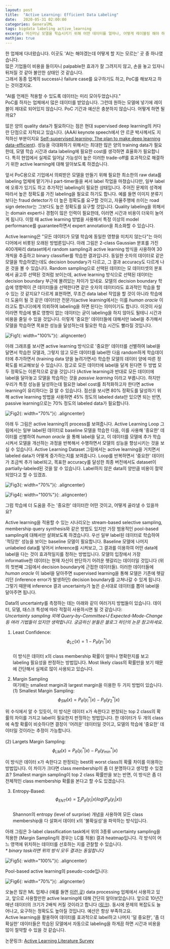 ```yaml
---
layout: post
title:  "Active Learning: Efficient Data Labeling"
date:   2020-05-31 02:00:00
categories: GeneralML
tags: bigdata labeling active_learning
excerpt: 머신러닝 모델을 학습시키기 위해 어떤 데이터를 얼마나, 어떻게 레이블링 해야 하는가
mathjax: true
---
```


한 업체에 다녀왔습니다. 이곳도 'AI는 해야겠는데 어떻게 할 지는 모르는' 곳 중 하나였습니다.\
많은 기업들이 비용을 들이자니 palpable한 효과가 잘 그려지지 않고, 손을 놓고 있자니 뒤처질 것 같아 불안한 상태인 것 같습니다.\
그래서 동종 업계의 success나 failure case를 요구하기도 하고, PoC를 해보자고 하는 것이겠지요.


"AI를 언제든 적용할 수 있도록 데이터는 미리 모아두었습니다."\
PoC를 하자는 업체에서 많은 데이터를 받았습니다. 그런데 원하는 모델에 넣기에 레이블이 제대로 되어있지 않습니다. PoC 기간과 예산은 충분하지 않습니다. 어떻게 하면 될까요?


많은 양의 quality data가 필요하다는 점은 현대 supervised deep learning의 커다란 단점으로 지적되고 있습니다.
(AAAI keynote speech에서 얀 르쿤 박사께서도 지적하신 부분이지요 [Self-supervised learning: The plan to make deep learning data-efficient](https://bdtechtalks.com/2020/03/23/yann-lecun-self-supervised-learning/amp/)). 성능을 극대화하기 위해서는 최대한 많은 양의 training data가 필요한데, 모델 학습 시간과 data labeling에 필요한 cost를 생각하면 효율화가 필요합니다. 특히 현업에서 실제로 일어날 가능성이 높은 이러한 trade-off를 효과적으로 해결하기 위한 active learning에 대해 알아보도록 하겠습니다.


앞서 PoC용으로 기업에서 의뢰받은 모델을 만들기 위해 필요한 최소한의 raw data를 labeling 업체에 맡기거나 part-timer들을 써서 label 작업을 마쳤습니다만, 일부 label에 오류가 있기도 하고 추가적인 labeling이 필요한 상태입니다. 주어진 문제의 성격에 따라서 높은 정확도를 가진 labeling을 필요로 하기도 합니다. 예를 들면 이미지 분류기보다는 fraud detector가 더 높은 정확도를 요구할 것이고, 자율주행에 쓰이는 road sign detector는 그보다도 높은 정확도를 요구할 것입니다. Quality labeling을 위해서는 domain expert나 경험이 많은 인력이 필요한데, 이러면 시간과 비용이 더욱이 늘어게 됩니다. 이럴 때 active learning 방법을 사용해서 특정 이상의 model performance를 guarantee하면서 expert annotation을 최소화할 수 있습니다.


Active learning은 "모든 데이터가 모델 학습에 동일한 영향을 미치지 않는다"는 아이디어에서 비롯된 오래된 방법론입니다. 아래 그림은 2-class Gaussian 분포를 가진 400개짜리 dataset에서 random sampling과 active learning 방식을 사용하여 30개씩을 추출하고 binary classifier를 학습한 결과입니다. 동일한 숫자의 데이터로 같은 모델을 학습하였는데도 decision boundary가 다르고, 그 결과 accuracy도 다르게 나온 것을 볼 수 있습니다. Random sampling으로 선택된 데이터는 모 데이터셋의 분포에서 골고루 선택된 것처럼 보이는데, active learning 방식으로 선택된 데이터는 decision boundary 부근에 몰려있는 차이가 있네요. 모델의 decision boundary 학습에 영향력이 큰 데이터들을 선택한다면 같은 숫자의 데이터라도 효과적인 학습을 할 수 있는 것 같지요? 다르게 표현하면, 무조건 data label 작업을 할 것이 아니라 학습에 더 도움이 될 것 같은 데이터만 전문가(active learning에서는 이를 _human oracle_ 이라고도 합니다)에게 의뢰하여 labeling을 하면 된다는 의미이기도 합니다. 이것이 사실이라면 학습에 별로 영향이 없는 데이터는 굳이 labeling을 하지 않아도 될테니 시간과 비용을 줄일 수 있을 것입니다. 이렇게 '중요한' 데이터들에 대해서만 label을 추가해서 모델을 학습하면 목표한 성능을 달성하는데 필요한 학습 시간도 빨라질 것입니다. 

![Fig1](https://jiryang.github.io/img/active_vs_random.png "Random Sampling vs Active Learning"){: width="100%"}{: .aligncenter}


아래 그래프를 보시면 active learning 방식으로 '중요한' 데이터를 선별하여 label을 달면서 학습한 모델과, 그렇지 않고 모든 데이터를 label한 다음 random하게 학습데이터에 추가하면서 (training data 양을 늘려가면서) 학습한 모델의 데이터 양에 따른 정확도를 비교해보실 수 있습니다. 참고로 모든 데이터에 label을 달게 된다면 두 방법 모두 정확도는 이론적으로 같을 것입니다 (Active learning과 반대로 모든 데이터에 label을 달아놓고 모델을 학습하는 것을 _passive learning_ 이라고 부릅니다). 하지만 우리가 특정 성능을 달성하는데 필요한 label cost를 최적화하고자 한다면 active learning이 유리하다는 걸 알 수 있습니다. 점선을 보시면 80% 정확도를 달성하기 위해 active learning 방법을 사용하면 45% 정도의 labeled data만 있으면 되는 반면, passive learning으로는 70% 정도의 labeled data가 필요합니다. 

![Fig2](https://jiryang.github.io/img/model_learning_curve.png "Accuracy per Labeled Data"){: width="70%"}{: .aligncenter}


아래 두 그림은 active learning의 process를 보여줍니다. Active Learning Loop 그림에서는 일부 label된 데이터로 baseline 모델을 학습한 다음, 이를 사용해 '중요한' 데이터를 선별하여 _human oracle_ 을 통해 label을 달고, 이 데이터를 모델에 추가 학습시켜서 모델을 개선하는 과정을 반복해서 수행하면서 모델의 성능을 향상시키는 것을 보실 수 있습니다. Active Learning Dataset 그림에서는 active learning을 거치면서 labeled data가 어떻게 증가하는지를 보여줍니다. Loop를 반복하면서 '중요한' 데이터가 조금씩 추가 label되고, 목표한 accuracy를 달성한 최종 버전에서도 dataset이 partially-labeled된 것을 알 수 있습니다. Label하지 않은 data의 양만큼 비용이 절약되었다고 할 수 있겠죠. 

![Fig3](https://jiryang.github.io/img/active_learning_loop.png "Active Learning Loop"){: width="70%"}{: .aligncenter}

![Fig4](https://jiryang.github.io/img/active_learning_dataset.png "Active Learning Dataset"){: width="100%"}{: .aligncenter}


그럼 학습에 더 도움을 주는 '중요한' 데이터란 어떤 것이고, 어떻게 골라낼 수 있을까요? 

Active learning을 적용할 수 있는 시나리오는 stream-based selective sampling, membership query synthesis와 같은 방법도 있지만 가장 범용적인 pool-based sampling에 대해서만 살펴보도록 하겠습니다. 우선 일부 label된 데이터로 학습하여 '적당한' 성능을 보이는 baseline 모델이 필요합니다. Baseline 모델에 나머지 unlabeled data를 넣어서 inference를 시켜보고, 그 결과를 이용하여 어떤 data에 label을 다는 것이 효과적일지를 정하는 방법입니다. 모델의 입장에서 가장 informative한 데이터는 현재 자신이 판단하기 어려운 헷갈리는 데이터일 것입니다 (위의 첫번째 그림에서 decision boundary에 근접한 데이터들). 이러한 데이터들에 _human oracle_ 이 label을 달아주면 supervised learning을 통해 모델은 기존에 헷갈리던 (inference error가 발생하던) decision boundary를 고쳐나갈 수 있게 됩니다. 그렇기 때문에 inference 결과 uncertainty가 높은 순서대로 데이터를 뽑아 label을 달아주면 됩니다.


Data의 uncertainty를 측정하는 데는 아래와 같이 여러가지 방법들이 있습니다. 데이터, 모델, 태스크 특성에 따라 적절히 사용하시면 될 것 같습니다:\
_Uncertainty sampling 외에 Query-by-Committee나 Expected-Mode-Change 등 여러 기법들이 있지만 생략합니다. 궁금하신 분들은 블로그 하단의 논문 참고하세요._

1. Least Confidence: $$\phi_{LC}(x)=1-P_{\theta}(y^*_1|x)$$
\
이 방식은 데이터 x의 class membership 확률이 얼마나 명확한지를 보고 labeling 필요성을 판정하는 방법입니다. Most likely class의 확률만을 보기 때문에 간단해서 실제로 많이 사용되고 있습니다.


2. Margin Sampling
\
여기에는 smallest margin과 largest margin을 이용한 두 가지 방법이 있습니다.\
  (1) Smallest Margin Sampling: $$\phi_{SM}(x)=P_{\theta}(y^*_i|x)-P_{\theta}(y^*_2|x)$$
  
  위 수식에서 알 수 있듯이, 이 방식은 데이터 x가 속한다고 판정되는 top 2 class의 확률의 차이를 가지고 label이 필요한지 판정하는 방법입니다. 한 데이터가 두 개의 class에 속할 확률이 비슷하다면 결정이 '어려운' 데이터일 것이고, 모델의 학습에 '중요한' 데이터일 것이라는 추정이 가능합니다.\
  \
  (2) Largets Margin Sampling: $$\phi_{LM}(x)=P_{\theta}(y^*_i|x)-P_{\theta}(y^*_{min}|x)$$
  
  이 방식은 데이터 x가 속한다고 판정되는 best와 worst class의 확률 차이를 이용하는 방법입니다. 이 차이가 크다면 class membership이 좀 더 분명하다고 생각할 수 있겠죠? Smallest margin sampling이 top 2 class 확률만을 보는 반면, 이 방식은 좀 더 전체적인 class membership 확률을 본다고 할 수도 있겠습니다.


3. Entropy-Based: $$\phi_{ENT}(x)=\sum_i P_{\theta}(y_i|x)log(P_{\theta}(y_i|x))$$
\
Shannon의 entropy (level of surprise) 개념을 사용하여 모든 class membership을 다 살펴서 데이터 x의 '불확실성'을 파악하는 방식입니다. 


아래 그림은 3-label classification task에서 위의 3종류 uncertainty sampling을 적용한 (Margin Sampling의 경우는 LC를 적용) 결과 heatmap입니다. 각 방식이 어느 영역에 위치하는 데이터를 선호하는 지를 관찰할 수 있습니다.\
_* binary task라면 위의 방식 모두 결과는 동일합니다_

![Fig5](https://jiryang.github.io/img/active_learning_heatmap.PNG "Heatmap of Uncertainty Measures Behaviour"){: width="100%"}{: .aligncenter}


Pool-based active learning의 pseudo-code입니다:

![Fig6](https://jiryang.github.io/img/active_learning_pseudocode.png "Active Learning Pseudocode"){: width="70%"}{: .aligncenter}


오늘은 많은 ML 업체나 (예를 들면 [이런 곳](https://www.lunit.io/ko/research/)) data processing 업체에서 사용하고 있고, 앞으로 사용할만한 active learning에 대해 간단히 알아보았습니다. 앞으로 10년간 매년 데이터의 크기가 2배씩 커질 것이라고 합니다 ([링크](https://qz.com/472292/data-is-expected-to-double-every-two-years-for-the-next-decade/)). 동시에 문제의 복잡도도 늘어나고, 요구하는 정확도도 높아질 것입니다. 예산은 항상 부족하고요.\
Active learning을 활용하여 데이터를 효과적으로 label하고 나머지 '덜 중요한', '좀 더 확실한' 데이터들은 학습된 모델에서 자동으로 labeling을 하게끔 하면 시간과 비용을 많이 절약할 수 있을 것 같습니다. 


논문링크: [Active Learning Literature Survey](http://burrsettles.com/pub/settles.activelearning.pdf)